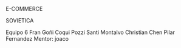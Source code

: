 E-COMMERCE

SOVIETICA 

Equipo 6
Fran Goñi
Coqui Pozzi
Santi Montalvo
Christian Chen
Pilar Fernandez
Mentor: joaco
